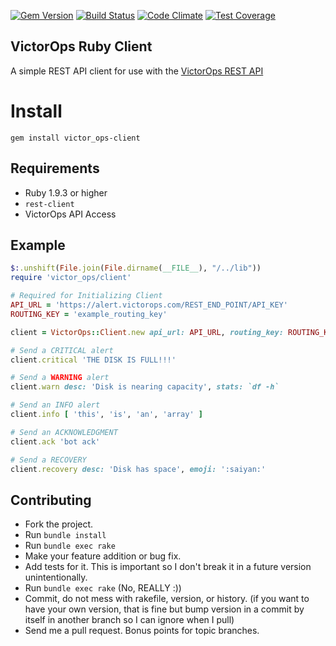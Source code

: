 [![Gem Version](https://img.shields.io/gem/v/victor_ops-client.svg)](https://rubygems.org/gems/victor_ops-client)
[![Build Status](https://travis-ci.org/clok/victor-ops-client.svg?branch=master)](https://travis-ci.org/clok/victor-ops-client)
[![Code Climate](https://codeclimate.com/github/clok/victor-ops-client/badges/gpa.svg)](https://codeclimate.com/github/clok/victor-ops-client)
[![Test Coverage](https://codeclimate.com/github/clok/victor-ops-client/badges/coverage.svg)](https://codeclimate.com/github/clok/victor-ops-client)

VictorOps Ruby Client
---

A simple REST API client for use with the [VictorOps REST API](http://victorops.force.com/knowledgebase/articles/Integration/Alert-Ingestion-API-Documentation/)

# Install

```
gem install victor_ops-client
```

## Requirements

- Ruby 1.9.3 or higher
- `rest-client`
- VictorOps API Access

## Example

``` ruby
$:.unshift(File.join(File.dirname(__FILE__), "/../lib"))
require 'victor_ops/client'

# Required for Initializing Client
API_URL = 'https://alert.victorops.com/REST_END_POINT/API_KEY'
ROUTING_KEY = 'example_routing_key'

client = VictorOps::Client.new api_url: API_URL, routing_key: ROUTING_KEY

# Send a CRITICAL alert
client.critical 'THE DISK IS FULL!!!'

# Send a WARNING alert
client.warn desc: 'Disk is nearing capacity', stats: `df -h`

# Send an INFO alert
client.info [ 'this', 'is', 'an', 'array' ]

# Send an ACKNOWLEDGMENT
client.ack 'bot ack'

# Send a RECOVERY
client.recovery desc: 'Disk has space', emoji: ':saiyan:'
```

## Contributing

* Fork the project.
* Run `bundle install`
* Run `bundle exec rake`
* Make your feature addition or bug fix.
* Add tests for it. This is important so I don't break it in a future version unintentionally.
* Run `bundle exec rake` (No, REALLY :))
* Commit, do not mess with rakefile, version, or history. (if you want to have your own version, that is fine but bump version in a commit by itself in another branch so I can ignore when I pull)
* Send me a pull request. Bonus points for topic branches.
